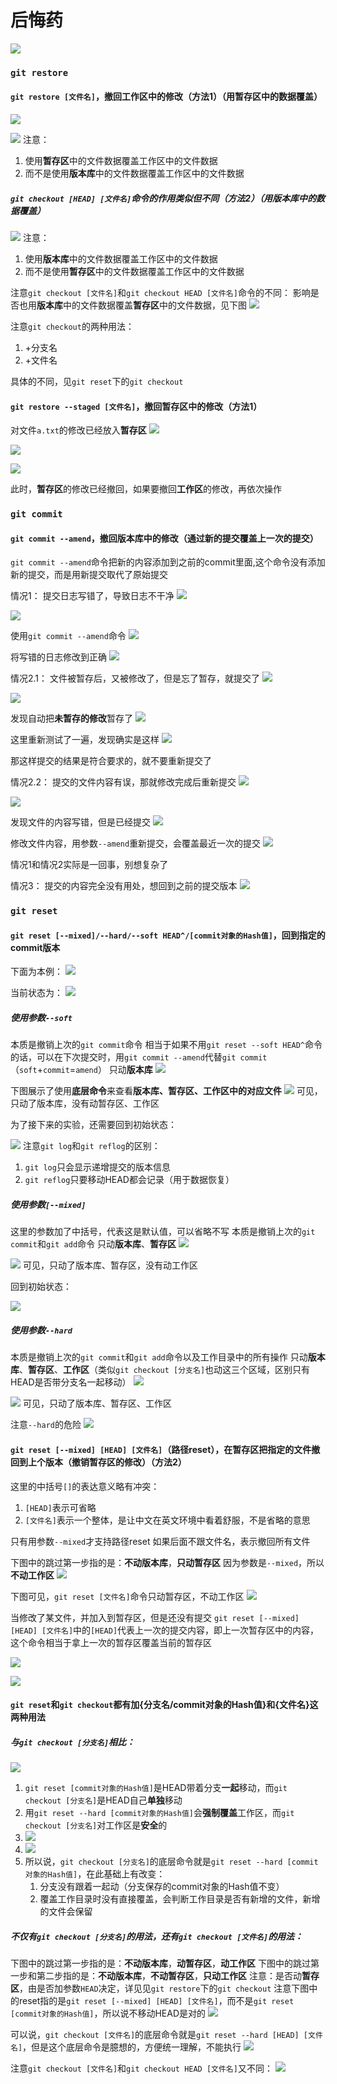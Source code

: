 # 后悔药

![](2022-12-05-22-41-13.png)

### ```git restore```

#### ```git restore [文件名]```，撤回工作区中的修改（方法1）（用暂存区中的数据覆盖）

![](2022-12-05-22-46-29.png)

![](2022-12-06-15-09-40.png)
注意：
1. 使用**暂存区**中的文件数据覆盖工作区中的文件数据
2. 而不是使用**版本库**中的文件数据覆盖工作区中的文件数据

##### ```git checkout [HEAD] [文件名]```命令的作用类似但不同（方法2）（用版本库中的数据覆盖）

![](2022-12-06-15-05-23.png)
注意：
1. 使用**版本库**中的文件数据覆盖工作区中的文件数据
2. 而不是使用**暂存区**中的文件数据覆盖工作区中的文件数据

注意```git checkout [文件名]```和```git checkout HEAD [文件名]```命令的不同：
影响是否也用**版本库**中的文件数据覆盖**暂存区**中的文件数据，见下图
![](2022-12-06-15-35-02.png)

注意```git checkout```的两种用法：
1. +分支名
2. +文件名
   
具体的不同，见```git reset```下的```git checkout```

#### ```git restore --staged [文件名]```，撤回暂存区中的修改（方法1）

对文件```a.txt```的修改已经放入**暂存区**
![](2022-12-05-22-52-20.png)

![](2022-12-05-22-55-53.png)

![](2022-12-05-22-57-04.png)

此时，**暂存区**的修改已经撤回，如果要撤回**工作区**的修改，再依次操作

### ```git commit```

#### ```git commit --amend```，撤回版本库中的修改（通过新的提交覆盖上一次的提交）

```git commit --amend```命令把新的内容添加到之前的commit里面,这个命令没有添加新的提交，而是用新提交取代了原始提交

情况1：
提交日志写错了，导致日志不干净
![](2022-12-05-23-13-32.png)

![](2022-12-05-23-18-21.png)

使用```git commit --amend```命令
![](2022-12-05-23-22-03.png)

将写错的日志修改到正确
![](2022-12-05-23-21-29.png)

情况2.1：
文件被暂存后，又被修改了，但是忘了暂存，就提交了
![](2022-12-05-23-30-16.png)

![](2022-12-05-23-32-52.png)

发现自动把**未暂存的修改**暂存了
![](2022-12-05-23-35-38.png)

这里重新测试了一遍，发现确实是这样
![](2022-12-05-23-45-27.png)

那这样提交的结果是符合要求的，就不要重新提交了

情况2.2：
提交的文件内容有误，那就修改完成后重新提交
![](2022-12-06-10-21-04.png)

![](2022-12-06-10-16-01.png)

发现文件的内容写错，但是已经提交
![](2022-12-06-10-16-59.png)

修改文件内容，用参数```--amend```重新提交，会覆盖最近一次的提交
![](2022-12-06-10-19-19.png)

情况1和情况2实际是一回事，别想复杂了

情况3：
提交的内容完全没有用处，想回到之前的提交版本
![](2022-12-06-10-22-40.png)

### ```git reset```

#### ```git reset [--mixed]/--hard/--soft HEAD^/[commit对象的Hash值]```，回到指定的commit版本

下面为本例：
![](2022-12-06-10-29-40.png)

当前状态为：
![](2022-12-06-10-35-27.png)

##### 使用参数```--soft```

本质是撤销上次的```git commit```命令
相当于如果不用```git reset --soft HEAD^```命令的话，可以在下次提交时，用```git commit --amend```代替```git commit```（```soft```+```commit```=```amend```）
只动**版本库**
![](2022-12-06-10-41-27.png)

下图展示了使用**底层命令**来查看**版本库、暂存区、工作区中的对应文件**
![](2022-12-06-10-54-34.png)
可见，只动了版本库，没有动暂存区、工作区

为了接下来的实验，还需要回到初始状态：

![](2022-12-06-11-03-58.png)
注意```git log```和```git reflog```的区别：
1. ```git log```只会显示递增提交的版本信息
2. ```git reflog```只要移动HEAD都会记录（用于数据恢复）

##### 使用参数```[--mixed]```

这里的参数加了中括号，代表这是默认值，可以省略不写
本质是撤销上次的```git commit```和```git add```命令
只动**版本库**、**暂存区**
![](2022-12-06-10-59-48.png)

![](2022-12-06-11-13-36.png)
可见，只动了版本库、暂存区，没有动工作区

回到初始状态：

![](2022-12-06-11-20-23.png)

##### 使用参数```--hard```

本质是撤销上次的```git commit```和```git add```命令以及工作目录中的所有操作
只动**版本库**、**暂存区**、**工作区**（类似```git checkout [分支名]```也动这三个区域，区别只有HEAD是否带分支名一起移动）
![](2022-12-06-13-36-24.png)

![](2022-12-06-13-40-10.png)
可见，只动了版本库、暂存区、工作区

注意```--hard```的危险
![](2022-12-06-13-42-21.png)

#### ```git reset [--mixed] [HEAD] [文件名]```（路径reset），在暂存区把指定的文件撤回到上个版本（撤销暂存区的修改）（方法2）

这里的中括号```[]```的表达意义略有冲突：
1. ```[HEAD]```表示可省略
2. ```[文件名]```表示一个整体，是让中文在英文环境中看着舒服，不是省略的意思

只有用参数```--mixed```才支持路径reset
如果后面不跟文件名，表示撤回所有文件

下图中的跳过第一步指的是：**不动版本库**，**只动暂存区**
因为参数是```--mixed```，所以**不动工作区**
![](2022-12-06-14-02-53.png)

下图可见，```git reset [文件名]```命令只动暂存区，不动工作区
![](2022-12-06-15-22-24.png)

当修改了某文件，并加入到暂存区，但是还没有提交
```git reset [--mixed] [HEAD] [文件名]```中的```[HEAD]```代表上一次的提交内容，即上一次暂存区中的内容，这个命令相当于拿上一次的暂存区覆盖当前的暂存区

![](2022-12-06-14-04-36.png)

![](2022-12-06-14-04-57.png)

#### ```git reset```和```git checkout```都有加{分支名/commit对象的Hash值}和{文件名}这两种用法

##### 与```git checkout [分支名]```相比：
![](2022-12-06-22-49-57.png)
1. ```git reset [commit对象的Hash值]```是HEAD带着分支**一起**移动，而```git checkout [分支名]```是HEAD自己**单独**移动
2. 用```git reset --hard [commit对象的Hash值]```会**强制覆盖**工作区，而```git checkout [分支名]```对工作区是**安全**的
3. ![](2022-12-06-14-17-45.png)
4. ![](2022-12-06-14-19-26.png)
5. 所以说，```git checkout [分支名]```的底层命令就是```git reset --hard [commit对象的Hash值]```，在此基础上有改变：
   1. 分支没有跟着一起动（分支保存的commit对象的Hash值不变）
   2. 覆盖工作目录时没有直接覆盖，会判断工作目录是否有新增的文件，新增的文件会保留

##### 不仅有```git checkout [分支名]```的用法，还有```git checkout [文件名]```的用法：
下图中的跳过第一步指的是：**不动版本库**，**动暂存区**，**动工作区**
下图中的跳过第一步和第二步指的是：**不动版本库**，**不动暂存区**，**只动工作区**
注意：是否动**暂存区**，由是否加参数```HEAD```决定，详见见```git restore```下的```git checkout```
注意下图中的reset指的是```git reset [--mixed] [HEAD] [文件名]```，而不是```git reset [commit对象的Hash值]```，所以说不移动HEAD是对的
![](2022-12-06-14-26-16.png)

可以说，```git checkout [文件名]```的底层命令就是```git reset --hard [HEAD] [文件名]```，但是这个底层命令是臆想的，方便统一理解，不能执行
![](2022-12-06-23-24-31.png)

注意```git checkout [文件名]```和```git checkout HEAD [文件名]```又不同：
![](2022-12-06-23-31-24.png)


